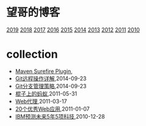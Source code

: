 # 望哥的博客
 [2019](/2019/)
 [2018](/2018/)
 [2017](/2017/)
 [2016](/2016/)
 [2015](/2015/)
 [2014](/2014/)
 [2013](/2013/)
 [2012](/2012/)
 [2011](/2011/)
 [2010](/2010/)


# collection
* [Maven Surefire Plugin](/2016/2016-03-27-maven-surefire-plugin),
* [Git远程操作详解](/2014/2014-09-23-git-remote-commands),2014-09-23
* [Git分支管理策略](/2014/2014-09-23-git-branch-mangement),2014-09-23
* [棍子上的蚂蚁](/2011/2011-05-31-ant_on_the_stick),2011-05-31
* [Web代理](/2011/2011-03-17-web_proxy),2011-03-17
* [20个优秀Web应用](/2011/2011-01-07-20_good_web_app),2011-01-07
* [IBM预测未来5年5项科技](/2010/2010-12-28-ibm_future_tech_of_next_5_years),2010-12-28
